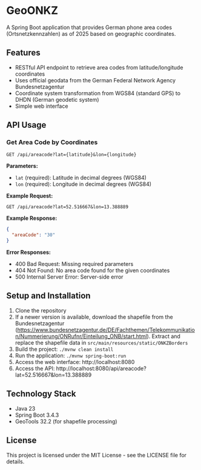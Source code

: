 # GeoONKZ

A Spring Boot application that provides German phone area codes (Ortsnetzkennzahlen) as of 2025 based on geographic coordinates.

## Features

- RESTful API endpoint to retrieve area codes from latitude/longitude coordinates
- Uses official geodata from the German Federal Network Agency Bundesnetzagentur
- Coordinate system transformation from WGS84 (standard GPS) to DHDN (German geodetic system)
- Simple web interface

## API Usage

### Get Area Code by Coordinates

```
GET /api/areacode?lat={latitude}&lon={longitude}
```

**Parameters:**

- `lat` (required): Latitude in decimal degrees (WGS84)
- `lon` (required): Longitude in decimal degrees (WGS84)

**Example Request:**

```
GET /api/areacode?lat=52.516667&lon=13.388889
```

**Example Response:**

```json
{
  "areaCode": "30"
}
```

**Error Responses:**

- 400 Bad Request: Missing required parameters
- 404 Not Found: No area code found for the given coordinates
- 500 Internal Server Error: Server-side error

## Setup and Installation

1. Clone the repository
2. If a newer version is available, download the shapefile from the Bundesnetzagentur
   (https://www.bundesnetzagentur.de/DE/Fachthemen/Telekommunikation/Nummerierung/ONRufnr/Einteilung_ONB/start.html). Extract and replace the shapefile data in `src/main/resources/static/ONKZBorders`
4. Build the project: `./mvnw clean install`
5. Run the application: `./mvnw spring-boot:run`
6. Access the web interface: http://localhost:8080
7. Access the API: http://localhost:8080/api/areacode?lat=52.516667&lon=13.388889

## Technology Stack

- Java 23
- Spring Boot 3.4.3
- GeoTools 32.2 (for shapefile processing)

## License

This project is licensed under the MIT License - see the LICENSE file for details.